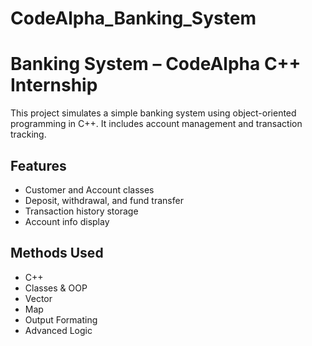 # CodeAlpha_Banking_System
# Banking System – CodeAlpha C++ Internship

This project simulates a simple banking system using object-oriented programming in C++. It includes account management and transaction tracking.

## Features
- Customer and Account classes
- Deposit, withdrawal, and fund transfer
- Transaction history storage
- Account info display

## Methods Used
- C++
- Classes & OOP
- Vector
- Map
- Output Formating
- Advanced Logic
